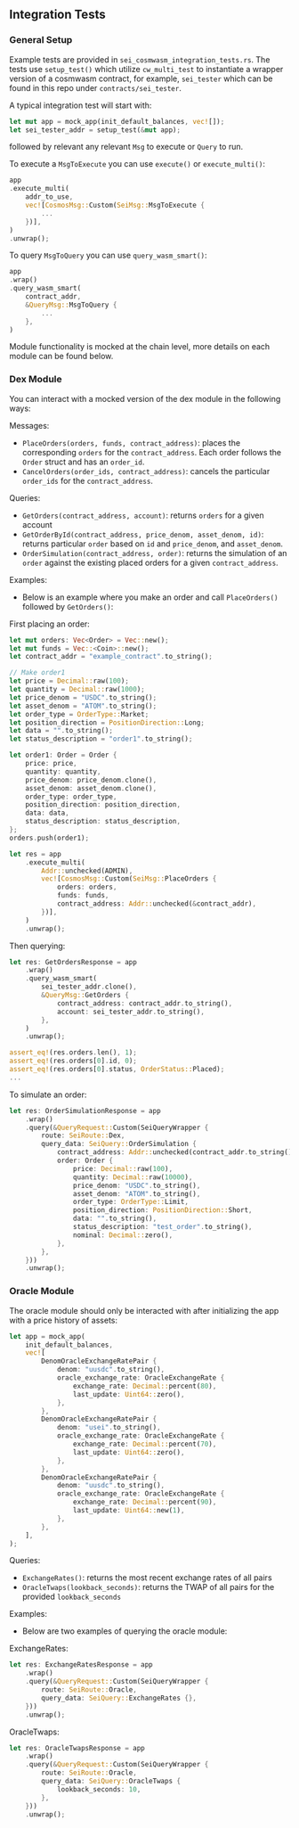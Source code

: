 ## Integration Tests

### General Setup

Example tests are provided in `sei_cosmwasm_integration_tests.rs`. The tests use `setup_test()` which utilize `cw_multi_test` to instantiate a wrapper version of a cosmwasm contract, for example, `sei_tester` which can be found in this repo under `contracts/sei_tester`.

A typical integration test will start with:

```rust
let mut app = mock_app(init_default_balances, vec![]);
let sei_tester_addr = setup_test(&mut app);
```

followed by relevant any relevant `Msg` to execute or `Query` to run.

To execute a `MsgToExecute` you can use `execute()` or `execute_multi()`:

```rust
app
.execute_multi(
    addr_to_use,
    vec![CosmosMsg::Custom(SeiMsg::MsgToExecute {
        ...
    })],
)
.unwrap();
```

To query `MsgToQuery` you can use `query_wasm_smart()`:

```rust
app
.wrap()
.query_wasm_smart(
    contract_addr,
    &QueryMsg::MsgToQuery {
        ...
    },
)
```

Module functionality is mocked at the chain level, more details on each module can be found below.

### Dex Module

You can interact with a mocked version of the dex module in the following ways:

Messages:

- `PlaceOrders(orders, funds, contract_address)`: places the corresponding `orders` for the `contract_address`. Each order follows the `Order` struct and has an `order_id`.
- `CancelOrders(order_ids, contract_address)`: cancels the particular `order_ids` for the `contract_address`.

Queries:

- `GetOrders(contract_address, account)`: returns `orders` for a given account
- `GetOrderById(contract_address, price_denom, asset_denom, id)`: returns particular `order` based on `id` and `price_denom`, and `asset_denom`. 
- `OrderSimulation(contract_address, order)`: returns the simulation of an `order` against the existing placed orders for a given `contract_address`. 

Examples:

- Below is an example where you make an order and call `PlaceOrders()` followed by `GetOrders()`:

First placing an order:

```rust
let mut orders: Vec<Order> = Vec::new();
let mut funds = Vec::<Coin>::new();
let contract_addr = "example_contract".to_string();

// Make order1
let price = Decimal::raw(100);
let quantity = Decimal::raw(1000);
let price_denom = "USDC".to_string();
let asset_denom = "ATOM".to_string();
let order_type = OrderType::Market;
let position_direction = PositionDirection::Long;
let data = "".to_string();
let status_description = "order1".to_string();

let order1: Order = Order {
    price: price,
    quantity: quantity,
    price_denom: price_denom.clone(),
    asset_denom: asset_denom.clone(),
    order_type: order_type,
    position_direction: position_direction,
    data: data,
    status_description: status_description,
};
orders.push(order1);

let res = app
    .execute_multi(
        Addr::unchecked(ADMIN),
        vec![CosmosMsg::Custom(SeiMsg::PlaceOrders {
            orders: orders,
            funds: funds,
            contract_address: Addr::unchecked(&contract_addr),
        })],
    )
    .unwrap();
```

Then querying:

```rust
let res: GetOrdersResponse = app
    .wrap()
    .query_wasm_smart(
        sei_tester_addr.clone(),
        &QueryMsg::GetOrders {
            contract_address: contract_addr.to_string(),
            account: sei_tester_addr.to_string(),
        },
    )
    .unwrap();

assert_eq!(res.orders.len(), 1);
assert_eq!(res.orders[0].id, 0);
assert_eq!(res.orders[0].status, OrderStatus::Placed);
...

```

To simulate an order: 

```rust
let res: OrderSimulationResponse = app
    .wrap()
    .query(&QueryRequest::Custom(SeiQueryWrapper {
        route: SeiRoute::Dex,
        query_data: SeiQuery::OrderSimulation {
            contract_address: Addr::unchecked(contract_addr.to_string()),
            order: Order {
                price: Decimal::raw(100),
                quantity: Decimal::raw(10000),
                price_denom: "USDC".to_string(),
                asset_denom: "ATOM".to_string(),
                order_type: OrderType::Limit,
                position_direction: PositionDirection::Short,
                data: "".to_string(),
                status_description: "test_order".to_string(),
                nominal: Decimal::zero(),
            },
        },
    }))
    .unwrap();
```

### Oracle Module

The oracle module should only be interacted with after initializing the app with a price history of assets: 

```rust
let app = mock_app(
    init_default_balances,
    vec![
        DenomOracleExchangeRatePair {
            denom: "uusdc".to_string(),
            oracle_exchange_rate: OracleExchangeRate {
                exchange_rate: Decimal::percent(80),
                last_update: Uint64::zero(),
            },
        },
        DenomOracleExchangeRatePair {
            denom: "usei".to_string(),
            oracle_exchange_rate: OracleExchangeRate {
                exchange_rate: Decimal::percent(70),
                last_update: Uint64::zero(),
            },
        },
        DenomOracleExchangeRatePair {
            denom: "uusdc".to_string(),
            oracle_exchange_rate: OracleExchangeRate {
                exchange_rate: Decimal::percent(90),
                last_update: Uint64::new(1),
            },
        },
    ],
);
```

Queries:

- `ExchangeRates()`: returns the most recent exchange rates of all pairs
- `OracleTwaps(lookback_seconds)`: returns the TWAP of all pairs for the provided `lookback_seconds`

Examples: 

- Below are two examples of querying the oracle module: 

ExchangeRates: 

```rust
let res: ExchangeRatesResponse = app
    .wrap()
    .query(&QueryRequest::Custom(SeiQueryWrapper {
        route: SeiRoute::Oracle,
        query_data: SeiQuery::ExchangeRates {},
    }))
    .unwrap();
```

OracleTwaps: 

```rust
let res: OracleTwapsResponse = app
    .wrap()
    .query(&QueryRequest::Custom(SeiQueryWrapper {
        route: SeiRoute::Oracle,
        query_data: SeiQuery::OracleTwaps {
            lookback_seconds: 10,
        },
    }))
    .unwrap();
```

